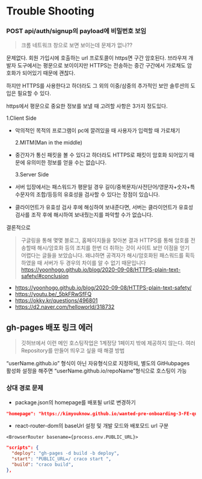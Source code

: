 # Trouble Shooting

### POST api/auth/signup의 payload에 비밀번호 보임

> 크롬 네트워크 창으로 보면 보이는데 문제가 없나??

문제없다. 회원 가입시에 호출하는 url 프로토콜이 https면 구간 암호된다. 브라우져 개발자 도구에서는 평문으로 보이이지만 HTTPS는 전송하는 중간 구간에서 가로채도 암호화가 되어있기 때문에 괜찮다.

하지만 HTTPS를 사용한다고 하더라도 그 외의 이중/삼중의 추가적인 보안 솔루션의 도입은 필요할 수 있다.

https에서 평문으로 중요한 정보를 보낼 때 고려할 사항은 3가지 정도있다.

1.Client Side

- 악의적인 목적의 프로그램이 pc에 깔려있을 때 사용자가 입력할 때 가로채기

  2.MITM(Man in the middle)

- 중간자가 통신 패킷을 볼 수 있다고 하더라도 HTTPS로 패킷이 암호화 되어있기 때문에 유의미한 정보를 얻을 수는 없습니다.

  3.Server Side

- 서버 입장에서는 패스워드가 평문일 경우 길이/중복문자/사전단어/영문자+숫자+특수문자의 조합/등등의 유효성을 검사할 수 있다는 장점이 있습니다.
- 클라이언트가 유효성 검사 후에 해싱하여 보내준다면, 서버는 클라이언트가 유효성 검사를 조작 후에 해시하여 보내줬는지를 파악할 수가 없습니다.

결론적으로

> 구글링을 통해 몇몇 블로그, 홈페이지들을 찾아본 결과 HTTPS를 통해 암호를 전송할때 해시/암호화 등의 조치를 한번 더 취하는 것이 사이트 보안 이점을 얻기 어렵다는 글들을 보았습니다. 왜냐하면 공격자가 해시/암호화된 패스워드를 획득하였을 때 서버가 두 경우의 차이를 알 수 없기 때문입니다 https://yoonhogo.github.io/blog/2020-09-08/HTTPS-plain-text-safety/#conclusion

- https://yoonhogo.github.io/blog/2020-09-08/HTTPS-plain-text-safety/
- https://youtu.be/_5bkFRwSfFQ
- https://okky.kr/questions/496801
- https://d2.naver.com/helloworld/318732

## gh-pages 배포 링크 에러

> 깃허브에서 이런 메인 호스팅작업은 1계정당 1페이지 밖에 제공하지 않는다. 여러 Repository를 만들어 띄우고 싶을 때 해결 방법

“userName.github.io” 형식이 아닌 자유형식으로 지정하되, 별도의 GitHubpages 활성화 설정을 해주면 “userName.github.io/repoName”형식으로 호스팅이 가능

### 상대 경로 문제

- package.json의 homepage를 배포될 url로 변경하기

```json
"homepage": "https://kimyouknow.github.io/wanted-pre-onboarding-3-FE-quest/",

```

- react-router-dom의 baseUrl 설정 및 개발 모드와 배포모드 url 구분

```tsx
<BrowserRouter basename={process.env.PUBLIC_URL}>
```

```json
"scripts": {
  "deploy": "gh-pages -d build -b deploy",
  "start": "PUBLIC_URL=/ craco start ",
  "build": "craco build",
},
```
